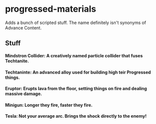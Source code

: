 # progressed-materials
Adds a bunch of scripted stuff. The name definitely isn't synonyms of Advance Content.

## Stuff
#### Mindstron Collider: A creatively named particle collider that fuses Techtanite.
#### Techtaninte: An advanced alloy used for building high teir Progressed things.
#### Eruptor: Erupts lava from the floor, setting things on fire and dealing massive damage.
#### Minigun: Longer they fire, faster they fire.
#### Tesla: Not your average arc. Brings the shock directly to the enemy!
